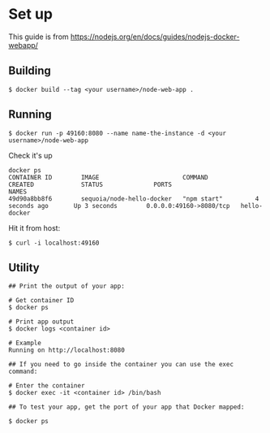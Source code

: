 # Set up

This guide is from https://nodejs.org/en/docs/guides/nodejs-docker-webapp/

## Building

```
$ docker build --tag <your username>/node-web-app .
```

## Running

```
$ docker run -p 49160:8080 --name name-the-instance -d <your username>/node-web-app
```

Check it's up
```
docker ps
CONTAINER ID        IMAGE                       COMMAND             CREATED             STATUS              PORTS                     NAMES
49d90a8bb8f6        sequoia/node-hello-docker   "npm start"         4 seconds ago       Up 3 seconds        0.0.0.0:49160->8080/tcp   hello-docker
```

Hit it from host:

```
$ curl -i localhost:49160
```

## Utility

```
## Print the output of your app:

# Get container ID
$ docker ps

# Print app output
$ docker logs <container id>

# Example
Running on http://localhost:8080

## If you need to go inside the container you can use the exec command:

# Enter the container
$ docker exec -it <container id> /bin/bash

## To test your app, get the port of your app that Docker mapped:

$ docker ps
```